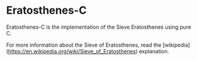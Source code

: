 # Eratosthenes-C

Eratosthenes-C is the implementation of the Sieve Eratosthenes using pure C.

For more information about the Sieve of Eratosthenes, read the [wikipedia] (https://en.wikipedia.org/wiki/Sieve_of_Eratosthenes) explanation.
